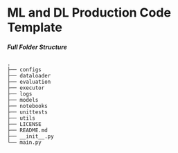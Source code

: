 # ML and DL Production Code Template


##### Full Folder Structure

```
.
├── configs
├── dataloader
├── evaluation
├── executor
├── logs
├── models
├── notebooks
├── unittests
├── utils
├── LICENSE
├── README.md
├── __init__.py
└── main.py

```
